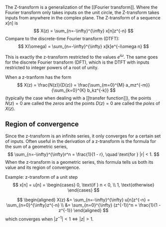 The Z-transform is a generalization of the [[Fourier transform]].
Where the Fourier transform only takes inputs on the unit circle,
the Z-transform takes inputs from anywhere in the complex plane.
The Z-transform of a sequence $x[n]$ is
$$
X(z) = \sum_{n=-\infty}^{\infty} x[n]z^{-n}
$$
Compare to the discrete-time Fourier transform (DTFT):
$$
X(\omega) = \sum_{n=-\infty}^{\infty} x[k]e^{-i\omega n}
$$

This is exactly the z-transform restricted to the values $e^{i\omega}$.
The same goes for the discrete Fourier transform (DFT),
which is the DTFT with inputs restricted to integer powers of a root of unity.

When a z-tranform has the form
$$
X(z) = \frac{N(z)}{D(z)} = \frac{\sum_{m=0}^{M} a_mz^{-m}}{\sum_{k=0}^{K} b_kz^{-k}}
$$
(typically the case when dealing with a [[transfer function]]),
the points $N(z) = 0$ are called the _zeros_
and the points $D(z) = 0$ are called the _poles_ of $X(z)$.

## Region of convergence

Since the z-transform is an infinite series,
it only converges for a certain set of inputs.
Often useful in the derivation of a z-transform
is the formula for the sum of a geometric series,
$$
\sum_{n=-\infty}^{\infty}r^n = \frac{1}{1 - r}, \quad \text{for } |r| < 1.
$$
When the z-transform is a geometric series,
this formula tells us both its value and its region of convergence.

Example: z-transform of a unit step 
$$
x[n] = u[n] = \begin{cases}
0, \text{if } n < 0, \\
1, \text{otherwise}
\end{cases}
$$

$$
\begin{aligned}
X(z) &= \sum_{n=-\infty}^{\infty} u[n]z^{-n} = \sum_{n=0}^{\infty}z^{-n} \\
&= \sum_{n=0}^{\infty} (z^{-1})^n = \frac{1}{1 - z^{-1}}
\end{aligned}
$$
which converges when $|z^{-1}| < 1 \iff |z| > 1$.